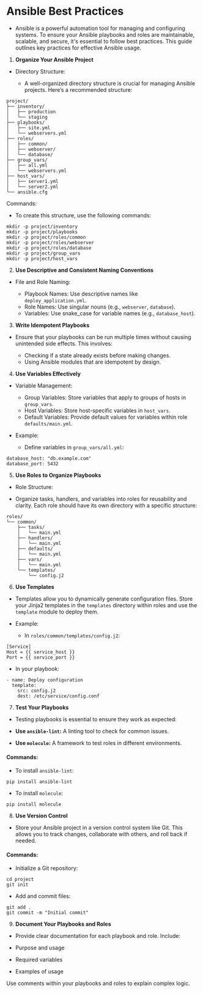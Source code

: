 # Ansible Best Practices

- Ansible is a powerful automation tool for managing and configuring systems. To ensure your Ansible playbooks and roles are maintainable, scalable, and secure, it's essential to follow best practices. This guide outlines key practices for effective Ansible usage.

1. **Organize Your Ansible Project**

- Directory Structure:

  - A well-organized directory structure is crucial for managing Ansible projects. Here’s a recommended structure:

```
project/
├── inventory/
│   ├── production
│   └── staging
├── playbooks/
│   ├── site.yml
│   └── webservers.yml
├── roles/
│   ├── common/
│   ├── webserver/
│   └── database/
├── group_vars/
│   ├── all.yml
│   └── webservers.yml
├── host_vars/
│   ├── server1.yml
│   └── server2.yml
└── ansible.cfg
```

Commands:

- To create this structure, use the following commands:
```
mkdir -p project/inventory
mkdir -p project/playbooks
mkdir -p project/roles/common
mkdir -p project/roles/webserver
mkdir -p project/roles/database
mkdir -p project/group_vars
mkdir -p project/host_vars
```

2. **Use Descriptive and Consistent Naming Conventions**

- File and Role Naming:

  - Playbook Names: Use descriptive names like `deploy_application.yml`.
  - Role Names: Use singular nouns (e.g., `webserver`, `database`).
  - Variables: Use snake_case for variable names (e.g., `database_host`).

3. **Write Idempotent Playbooks**

- Ensure that your playbooks can be run multiple times without causing unintended side effects. This involves:

  - Checking if a state already exists before making changes.
  - Using Ansible modules that are idempotent by design.

4. **Use Variables Effectively**

- Variable Management:

  - Group Variables: Store variables that apply to groups of hosts in `group_vars`.
  - Host Variables: Store host-specific variables in `host_vars`.
  - Default Variables: Provide default values for variables within role `defaults/main.yml`.

- Example:

  - Define variables in `group_vars/all.yml`:
```
database_host: "db.example.com"
database_port: 5432
```

5. **Use Roles to Organize Playbooks**

- Role Structure:

- Organize tasks, handlers, and variables into roles for reusability and clarity. Each role should have its own directory with a specific structure:

```
roles/
└── common/
    ├── tasks/
    │   └── main.yml
    ├── handlers/
    │   └── main.yml
    ├── defaults/
    │   └── main.yml
    ├── vars/
    │   └── main.yml
    └── templates/
        └── config.j2
```

6. **Use Templates**

 - Templates allow you to dynamically generate configuration files. Store your Jinja2 templates in the `templates` directory within roles and use the `template` module to deploy them.

- Example:

  - In `roles/common/templates/config.j2`:
```
[Service]
Host = {{ service_host }}
Port = {{ service_port }}
```


  - In your playbook:

```
- name: Deploy configuration
  template:
    src: config.j2
    dest: /etc/service/config.conf
```

7. **Test Your Playbooks**

 - Testing playbooks is essential to ensure they work as expected:

- **Use `ansible-lint`:** A linting tool to check for common issues.
- **Use `molecule`:** A framework to test roles in different environments.

#### Commands:

 - To install `ansible-lint`:
```
pip install ansible-lint
```

  - To install `molecule`:
```
pip install molecule
```

8. **Use Version Control**

- Store your Ansible project in a version control system like Git. This allows you to track changes, collaborate with others, and roll back if needed.

#### Commands:
- Initialize a Git repository:
```
cd project
git init
```

- Add and commit files:

```
git add .
git commit -m "Initial commit"
```

9. **Document Your Playbooks and Roles**

- Provide clear documentation for each playbook and role. Include:

- Purpose and usage
- Required variables
- Examples of usage

Use comments within your playbooks and roles to explain complex logic.
